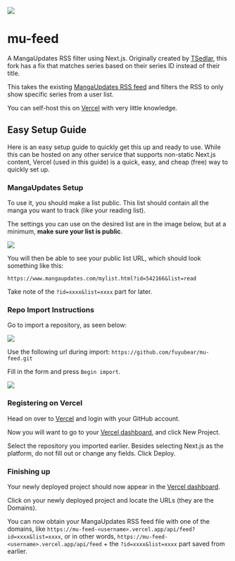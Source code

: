 ![](https://img.shields.io/github/license/mashape/apistatus.svg)

# mu-feed
A MangaUpdates RSS filter using Next.js. Originally created by [TSedlar](https://github.com/TSedlar), this fork has a fix that matches series based on their series ID instead of their title.

This takes the existing [MangaUpdates RSS feed](https://www.mangaupdates.com/rss.php) and filters the RSS to only show specific series from a user list.

You can self-host this on [Vercel](https://vercel.com) with very little knowledge.

## Easy Setup Guide

Here is an easy setup guide to quickly get this up and ready to use. While this can be hosted on any other service that supports non-static Next.js content, Vercel (used in this guide) is a quick, easy, and cheap (free) way to quickly set up.

### MangaUpdates Setup

To use it, you should make a list public. This list should contain all the manga you want to track (like your reading list).

The settings you can use on the desired list are in the image below, but at a minimum, **make sure your list is public**.

![](https://i.imgur.com/mpURglK.png)

You will then be able to see your public list URL, which should look something like this: 

`https://www.mangaupdates.com/mylist.html?id=542166&list=read`

Take note of the `?id=xxxx&list=xxxx` part for later.

### Repo Import Instructions

Go to import a repository, as seen below:

![](https://i.imgur.com/suxe0Yy.png)

Use the following url during import: `https://github.com/fuyubear/mu-feed.git`

Fill in the form and press `Begin import`.

![](https://i.imgur.com/Buv6CXP.png)

### Registering on Vercel

Head on over to [Vercel](https://vercel.com) and login with your GitHub account.

Now you will want to go to your [Vercel dashboard](https://vercel.com/dashboard), and click New Project.

Select the repository you imported earlier. Besides selecting Next.js as the platform, do not fill out or change any fields. Click Deploy.

### Finishing up

Your newly deployed project should now appear in the [Vercel dashboard](https://vercel.com/dashboard).

Click on your newly deployed project and locate the URLs (they are the Domains).

You can now obtain your MangaUpdates RSS feed file with one of the domains, like `https://mu-feed-<username>.vercel.app/api/feed?id=xxxx&list=xxxx`, or in other words, `https://mu-feed-<username>.vercel.app/api/feed` + the `?id=xxxx&list=xxxx` part saved from earlier.

